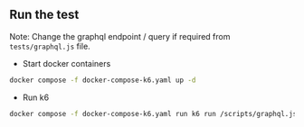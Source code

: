 ## Run the test

Note: Change the graphql endpoint / query if required from `tests/graphql.js` file.

- Start docker containers
```bash
docker compose -f docker-compose-k6.yaml up -d 
```

- Run k6

```bash
docker compose -f docker-compose-k6.yaml run k6 run /scripts/graphql.js
```